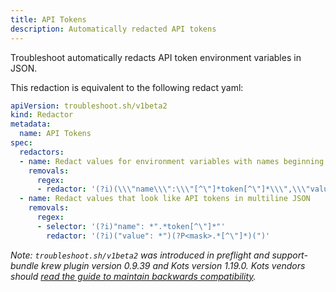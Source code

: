 ```yaml
---
title: API Tokens
description: Automatically redacted API tokens
---
```


Troubleshoot automatically redacts API token environment variables in JSON. 

This redaction is equivalent to the following redact yaml:

```yaml
apiVersion: troubleshoot.sh/v1beta2
kind: Redactor
metadata:
  name: API Tokens
spec:
  redactors:
  - name: Redact values for environment variables with names beginning with 'token'
    removals:
      regex:
      - redactor: '(?i)(\\\"name\\\":\\\"[^\"]*token[^\"]*\\\",\\\"value\\\":\\\")(?P<mask>[^\"]*)(\\\"'
  - name: Redact values that look like API tokens in multiline JSON
    removals:
      regex:
      - selector: '(?i)"name": *".*token[^\"]*"'
        redactor: '(?i)("value": *")(?P<mask>.*[^\"]*)(")'
```

*Note: `troubleshoot.sh/v1beta2` was introduced in preflight and support-bundle krew plugin version 0.9.39 and Kots version 1.19.0. Kots vendors should [read the guide to maintain backwards compatibility](/v1beta2).*
